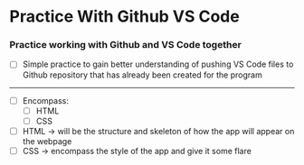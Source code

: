 # Practice With Github VS Code

### Practice working with Github and VS Code together

- [ ] Simple practice to gain better understanding of pushing VS Code files to Github repository that has already been created for the program

---
- [ ] Encompass:
  - [ ] HTML
  - [ ] CSS
- [ ] HTML → will be the structure and skeleton of how the app will appear on the webpage
- [ ] CSS → encompass the style of the app and give it some flare
